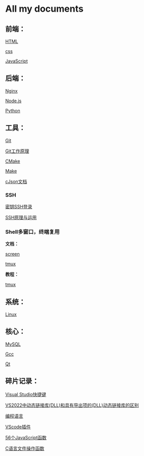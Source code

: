 # All my documents

## 前端：

[HTML](./markdown/HTML学习.md)

[css](./markdown/css.md)

[JavaScript](./markdown/JavaScript.md)

## 后端：

[Nginx](./markdown/Nginx.md)

[Node.js](./markdown/Node.js.md)

[Python](./markdown/Python.md)

## 工具：

[Git](./markdown/Git.md)

[Git工作原理](./markdown/Git工作原理.md)

[CMake](./markdown/CMake简介.md)

[Make](./markdown/Make.md)

[cJson文档](./markdown/cJson文档.md)

### SSH

[密钥SSH登录](./markdown/密钥SSH登录.md)

[SSH原理与运用](./markdown/SSH原理与运用.md)

### Shell多窗口，终端复用

**文档：**

[screen](./markdown/screen.md)

[tmux](./markdown/tmux.md)

**教程：**

[tmux](./markdown/tmux教程.md)

## 系统：

[Linux](./markdown/Linux学习.md)

## 核心：

[MySQL](./markdown/MySQL.md)

[Gcc](./markdown/Gcc.md)

[Qt](./markdown/Qt.md)

## 碎片记录：

[Visual Studio快捷键](./markdown/Visual_Studio快捷键.md)

[VS2022中动态链接库(DLL)和具有导出项的(DLL)动态链接库的区别](./markdown/VS2022中动态链接库(DLL)和具有导出项的(DLL)动态链接库的区别.md)

[编程语言](./markdown/编程语言.md)

[VScode插件](./markdown/VScode.md)

[56个JavaScript函数](./markdown/56个JavaScript函数.md)

[C语言文件操作函数](./markdown/C语言文件操作相关函数.md)

